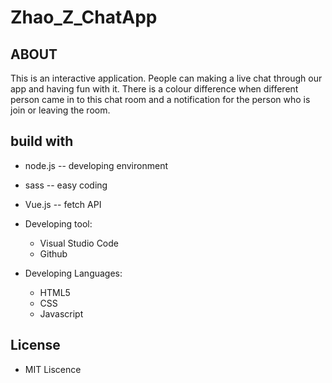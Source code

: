 # Zhao_Z_ChatApp
## ABOUT
This is an interactive application. People can making a live chat through our app and having fun with it. There is a colour difference when different person came in to this chat room and a notification for the person who is join or leaving the room.
## build with
  * node.js -- developing environment
  
  * sass -- easy coding
  
  * Vue.js -- fetch API
  
* Developing tool:
  * Visual Studio Code
  * Github
* Developing Languages:
  * HTML5
  * CSS
  * Javascript
 
  


## License
* MIT Liscence
